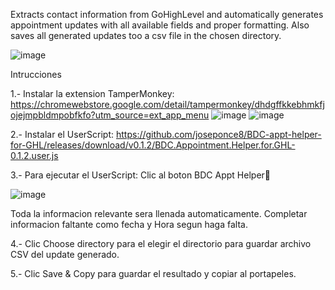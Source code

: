 Extracts contact information from GoHighLevel and automatically generates appointment updates with all available fields and proper formatting. Also saves all generated updates too a csv file in the chosen directory.

![image](https://github.com/user-attachments/assets/4a5e2675-78e3-406c-b763-a84347f7ccff)

Intrucciones

1.- Instalar  la extension TamperMonkey:
https://chromewebstore.google.com/detail/tampermonkey/dhdgffkkebhmkfjojejmpbldmpobfkfo?utm_source=ext_app_menu
![image](https://github.com/user-attachments/assets/ab66b138-faa3-44cc-a271-85d74e06d699)
![image](https://github.com/user-attachments/assets/3387829c-22e8-4a47-98e2-29a11308d133)

2.- Instalar el UserScript:
https://github.com/joseponce8/BDC-appt-helper-for-GHL/releases/download/v0.1.2/BDC.Appointment.Helper.for.GHL-0.1.2.user.js

3.- Para ejecutar el UserScript:
Clic al boton BDC Appt Helper📌

![image](https://github.com/user-attachments/assets/49823e56-2269-472d-9b8c-3a732739b3c8)

Toda la informacion relevante sera llenada automaticamente. 
Completar informacion faltante como fecha y Hora segun haga falta.

4.- Clic Choose directory para el elegir el directorio para guardar archivo CSV del update generado.

5.- Clic Save & Copy para guardar el resultado y copiar al portapeles.

